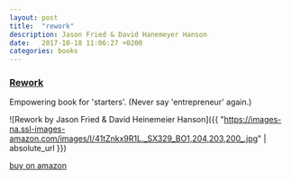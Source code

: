 ```yaml
---
layout: post
title:  "rework"
description: Jason Fried & David Hanemeyer Hanson
date:   2017-10-18 11:06:27 +0200
categories: books
---
```


### [Rework][rework]

Empowering book for 'starters'. (Never say 'entrepreneur' again.)

![Rework by Jason Fried & David Heinemeier Hanson]({{ "https://images-na.ssl-images-amazon.com/images/I/41tZnkx9R1L._SX329_BO1,204,203,200_.jpg" | absolute_url }})

[buy on amazon][rework]

[rework]: https://www.amazon.de/Rework-Jason-Fried/dp/0307463745

